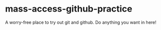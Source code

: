 # mass-access-github-practice
A worry-free place to try out git and github. Do anything you want in here!
